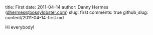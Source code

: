 title: First
date: 2011-04-14
author: Danny Hermes (dhermes@bossylobster.com)
slug: first
comments: true
github_slug: content/2011-04-14-first.md

Hi everybody!
